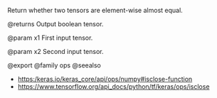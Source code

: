 Return whether two tensors are element-wise almost equal.

@returns
    Output boolean tensor.

@param x1
First input tensor.

@param x2
Second input tensor.

@export
@family ops
@seealso
+ <https:/keras.io/keras_core/api/ops/numpy#isclose-function>
+ <https://www.tensorflow.org/api_docs/python/tf/keras/ops/isclose>
